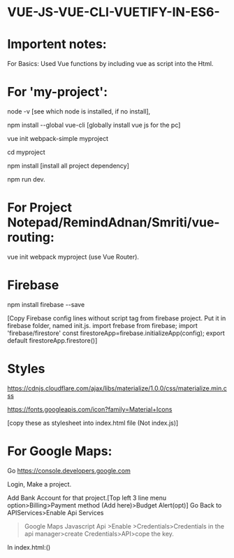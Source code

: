 # VUE-JS-VUE-CLI-VUETIFY-IN-ES6-

# Importent notes:

For Basics: Used Vue functions by including vue as script into the Html.
# For 'my-project': 
node -v [see which node is installed, if no install],

npm install --global vue-cli [globally install vue js for the pc]

vue init webpack-simple myproject

cd myproject

npm install [install all project dependency]

npm run dev.

# For Project Notepad/RemindAdnan/Smriti/vue-routing:
vue init webpack myproject (use Vue Router).

# Firebase
 npm install firebase --save

[Copy Firebase config lines without script tag from firebase project.
Put it in firebase folder, named init.js.
import frebase from firebase;
import 'firebase/firestore' 
const firestoreApp=firebase.initializeApp(config);
export default firestoreApp.firestore()]

# Styles
https://cdnjs.cloudflare.com/ajax/libs/materialize/1.0.0/css/materialize.min.css

https://fonts.googleapis.com/icon?family=Material+Icons

[copy these as stylesheet into index.html file (Not index.js)]

# For Google Maps:
Go https://console.developers.google.com

Login, Make a project.

Add Bank Account for that project.[Top left 3 line menu option>Billing>Payment method (Add here)>Budget Alert(opt)]
Go Back to APIServices>Enable Api Services
>Google Maps Javascript Api >Enable >Credentials>Credentials in the api manager>create Credentials>API>cope the key.

In index.html:(<script src="https://maps.googleapis.com/maps/api/js?key=AIzaSyD6E7tmI_VAA5uFebfUFth-VpQq_KsT0Io&callback=initMap"></script>)




